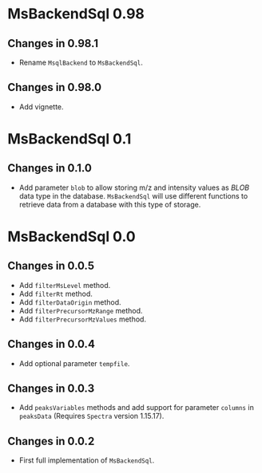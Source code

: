 # MsBackendSql 0.98

## Changes in 0.98.1

- Rename `MsqlBackend` to `MsBackendSql`.

## Changes in 0.98.0

- Add vignette.


# MsBackendSql 0.1

## Changes in 0.1.0

- Add parameter `blob` to allow storing m/z and intensity values as *BLOB* data
  type in the database. `MsBackendSql` will use different functions to retrieve
  data from a database with this type of storage.

# MsBackendSql 0.0

## Changes in 0.0.5

- Add `filterMsLevel` method.
- Add `filterRt` method.
- Add `filterDataOrigin` method.
- Add `filterPrecursorMzRange` method.
- Add `filterPrecursorMzValues` method.

## Changes in 0.0.4

- Add optional parameter `tempfile`.

## Changes in 0.0.3

- Add `peaksVariables` methods and add support for parameter `columns` in
  `peaksData` (Requires `Spectra` version 1.15.17).

## Changes in 0.0.2

- First full implementation of `MsBackendSql`.

